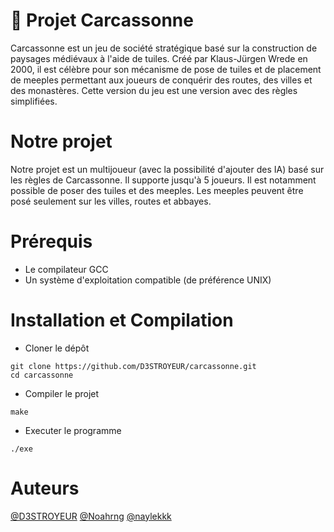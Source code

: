 # 🏰 Projet Carcassonne

Carcassonne est un jeu de société stratégique basé sur la construction de paysages médiévaux à l'aide de tuiles. Créé par Klaus-Jürgen Wrede en 2000, il est célèbre pour son mécanisme de pose de tuiles et de placement de meeples permettant aux joueurs de conquérir des routes, des villes et des monastères. Cette version du jeu est une version avec des règles simplifiées.

# Notre projet

Notre projet est un multijoueur (avec la possibilité d'ajouter des IA) basé sur les règles de Carcassonne. Il supporte jusqu'à 5 joueurs. Il est notamment possible de poser des tuiles et des meeples. Les meeples peuvent être posé seulement sur les villes, routes et abbayes.

# Prérequis 

- Le compilateur GCC
- Un système d'exploitation compatible (de préférence UNIX)

# Installation et Compilation

- Cloner le dépôt

```
git clone https://github.com/D3STROYEUR/carcassonne.git
cd carcassonne
```

- Compiler le projet

```
make
```

- Executer le programme

```
./exe
```



# Auteurs

[@D3STROYEUR](https://github.com/D3STROYEUR)
[@Noahrng](https://github.com/Noahrng)
[@naylekkk](https://github.com/naylekkk)
